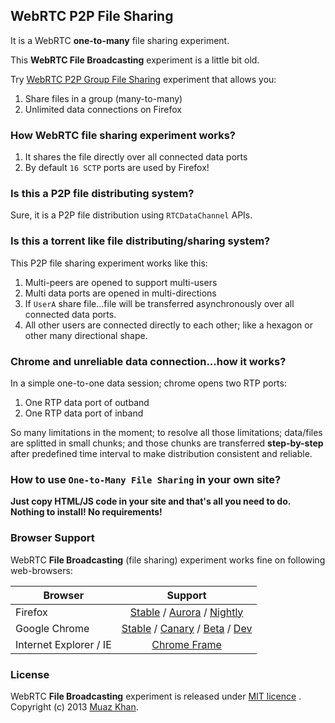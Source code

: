 ## WebRTC P2P File Sharing

It is a WebRTC **one-to-many** file sharing experiment.

This **WebRTC File Broadcasting** experiment is a little bit old. 

Try [WebRTC P2P Group File Sharing](https://github.com/muaz-khan/WebRTC-Experiment/tree/master/file-hangout) experiment that allows you:

1. Share files in a group (many-to-many)
2. Unlimited data connections on Firefox

### How WebRTC file sharing experiment works?

1. It shares the file directly over all connected data ports
2. By default `16 SCTP` ports are used by Firefox!

### Is this a P2P file distributing system?

Sure, it is a P2P file distribution using `RTCDataChannel` APIs.

### Is this a torrent like file distributing/sharing system?

This P2P file sharing experiment works like this:

1. Multi-peers are opened to support multi-users
2. Multi data ports are opened in multi-directions
3. If `UserA` share file...file will be transferred asynchronously over all connected data ports.
4. All other users are connected directly to each other; like a hexagon or other many directional shape.

### Chrome and unreliable data connection...how it works?

In a simple one-to-one data session; chrome opens two RTP ports:

1. One RTP data port of outband
2. One RTP data port of inband

So many limitations in the moment; to resolve all those limitations; data/files are splitted in small chunks; and those chunks are transferred **step-by-step** after predefined time interval to make distribution consistent and reliable.

### How to use `One-to-Many File Sharing` in your own site?

**Just copy HTML/JS code in your site and that's all you need to do. Nothing to install! No requirements!**

### Browser Support

WebRTC **File Broadcasting** (file sharing) experiment works fine on following web-browsers:

| Browser        | Support           |
| ------------- |:-------------:|
| Firefox | [Stable](http://www.mozilla.org/en-US/firefox/new/) / [Aurora](http://www.mozilla.org/en-US/firefox/aurora/) / [Nightly](http://nightly.mozilla.org/) |
| Google Chrome | [Stable](https://www.google.com/intl/en_uk/chrome/browser/) / [Canary](https://www.google.com/intl/en/chrome/browser/canary.html) / [Beta](https://www.google.com/intl/en/chrome/browser/beta.html) / [Dev](https://www.google.com/intl/en/chrome/browser/index.html?extra=devchannel#eula) |
| Internet Explorer / IE | [Chrome Frame](http://www.google.com/chromeframe) |

### License

WebRTC **File Broadcasting** experiment is released under [MIT licence](https://webrtc-experiment.appspot.com/licence/) . Copyright (c) 2013 [Muaz Khan](https://plus.google.com/100325991024054712503).
